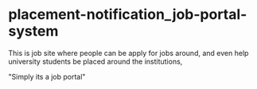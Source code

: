 # placement-notification_job-portal-system
This is job site where people can be apply for jobs around, and even help university students be placed around the institutions, 

"Simply its a job portal"
